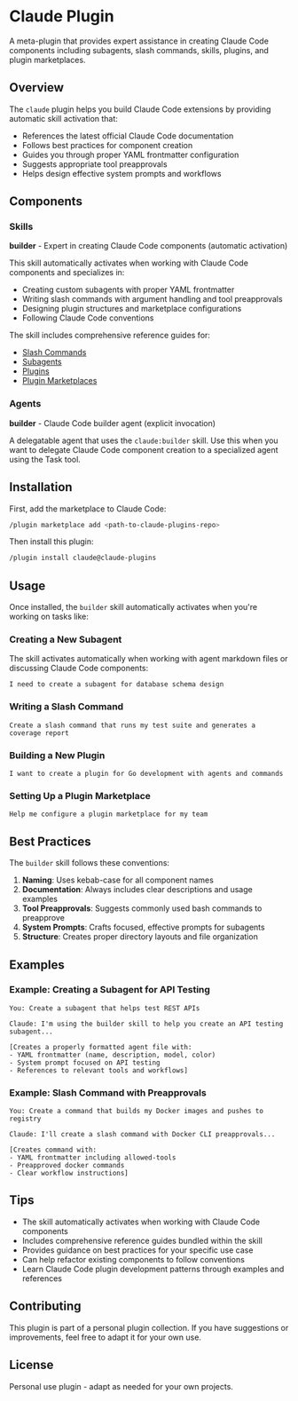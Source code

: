 # Claude Plugin

A meta-plugin that provides expert assistance in creating Claude Code components including subagents, slash commands, skills, plugins, and plugin marketplaces.

## Overview

The `claude` plugin helps you build Claude Code extensions by providing automatic skill activation that:

- References the latest official Claude Code documentation
- Follows best practices for component creation
- Guides you through proper YAML frontmatter configuration
- Suggests appropriate tool preapprovals
- Helps design effective system prompts and workflows

## Components

### Skills

**builder** - Expert in creating Claude Code components (automatic activation)

This skill automatically activates when working with Claude Code components and specializes in:
- Creating custom subagents with proper YAML frontmatter
- Writing slash commands with argument handling and tool preapprovals
- Designing plugin structures and marketplace configurations
- Following Claude Code conventions

The skill includes comprehensive reference guides for:
- [Slash Commands](https://docs.claude.com/en/docs/claude-code/slash-commands.md)
- [Subagents](https://docs.claude.com/en/docs/claude-code/sub-agents.md)
- [Plugins](https://docs.claude.com/en/docs/claude-code/plugins.md)
- [Plugin Marketplaces](https://docs.claude.com/en/docs/claude-code/plugin-marketplaces.md)

### Agents

**builder** - Claude Code builder agent (explicit invocation)

A delegatable agent that uses the `claude:builder` skill. Use this when you want to delegate Claude Code component creation to a specialized agent using the Task tool.

## Installation

First, add the marketplace to Claude Code:

```bash
/plugin marketplace add <path-to-claude-plugins-repo>
```

Then install this plugin:

```bash
/plugin install claude@claude-plugins
```

## Usage

Once installed, the `builder` skill automatically activates when you're working on tasks like:

### Creating a New Subagent

The skill activates automatically when working with agent markdown files or discussing Claude Code components:

```
I need to create a subagent for database schema design
```

### Writing a Slash Command

```
Create a slash command that runs my test suite and generates a coverage report
```

### Building a New Plugin

```
I want to create a plugin for Go development with agents and commands
```

### Setting Up a Plugin Marketplace

```
Help me configure a plugin marketplace for my team
```

## Best Practices

The `builder` skill follows these conventions:

1. **Naming**: Uses kebab-case for all component names
2. **Documentation**: Always includes clear descriptions and usage examples
3. **Tool Preapprovals**: Suggests commonly used bash commands to preapprove
4. **System Prompts**: Crafts focused, effective prompts for subagents
5. **Structure**: Creates proper directory layouts and file organization

## Examples

### Example: Creating a Subagent for API Testing

```
You: Create a subagent that helps test REST APIs

Claude: I'm using the builder skill to help you create an API testing subagent...

[Creates a properly formatted agent file with:
- YAML frontmatter (name, description, model, color)
- System prompt focused on API testing
- References to relevant tools and workflows]
```

### Example: Slash Command with Preapprovals

```
You: Create a command that builds my Docker images and pushes to registry

Claude: I'll create a slash command with Docker CLI preapprovals...

[Creates command with:
- YAML frontmatter including allowed-tools
- Preapproved docker commands
- Clear workflow instructions]
```

## Tips

- The skill automatically activates when working with Claude Code components
- Includes comprehensive reference guides bundled within the skill
- Provides guidance on best practices for your specific use case
- Can help refactor existing components to follow conventions
- Learn Claude Code plugin development patterns through examples and references

## Contributing

This plugin is part of a personal plugin collection. If you have suggestions or improvements, feel free to adapt it for your own use.

## License

Personal use plugin - adapt as needed for your own projects.
